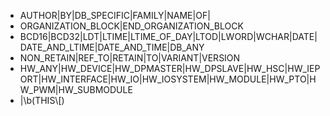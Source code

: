 
- AUTHOR|BY|DB_SPECIFIC|FAMILY|NAME|OF|
- ORGANIZATION_BLOCK|END_ORGANIZATION_BLOCK
- BCD16|BCD32|LDT|LTIME|LTIME_OF_DAY|LTOD|LWORD|WCHAR|DATE|DATE_AND_LTIME|DATE_AND_TIME|DB_ANY
- NON_RETAIN|REF_TO|RETAIN|TO|VARIANT|VERSION
- HW_ANY|HW_DEVICE|HW_DPMASTER|HW_DPSLAVE|HW_HSC|HW_IEPORT|HW_INTERFACE|HW_IO|HW_IOSYSTEM|HW_MODULE|HW_PTO|HW_PWM|HW_SUBMODULE
- |\\b(THIS\\[)